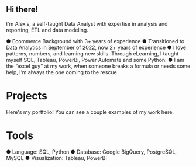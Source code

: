 ## Hi there! 

I'm Alexis, a self-taught Data Analyst with expertise in analysis and reporting, ETL and data modeling.

●	Ecommerce Background with 3+ years of experience 
●	Transitioned to Data Analytics in September of 2022, now 2+ years of experience
●	I love patterns, numbers, and learning new skills. Through eLearning, I taught myself SQL, Tableau, PowerBi, Power Automate and some Python.
●	I am the “excel guy” at my work, when someone breaks a formula or needs some help, I’m always the one coming to the rescue 

# Projects
Here's my portfolio! You can see a couple examples of my work here.

# Tools
● Language: SQL, Python
● Database: Google BigQuery, PostgreSQL, MySQL
● Visualization: Tableau, PowerBI
